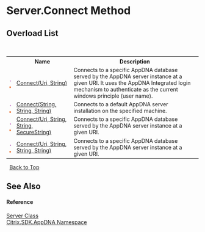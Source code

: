 # Server.Connect Method 
 


## Overload List
&nbsp;<table><tr><th></th><th>Name</th><th>Description</th></tr><tr><td>![Public method](media/pubmethod.gif "Public method")![Static member](media/static.gif "Static member")</td><td><a href="5b9487b0-4ffa-a591-11c9-7dd4b639e8d9">Connect(Uri, String)</a></td><td>
Connects to a specific AppDNA database served by the AppDNA server instance at a given URI. It uses the AppDNA Integrated login mechanism to authenticate as the current windows principle (user name).</td></tr><tr><td>![Public method](media/pubmethod.gif "Public method")![Static member](media/static.gif "Static member")</td><td><a href="f2962b4a-b512-04b3-a9e7-a718ab9c7e2e">Connect(String, String, String)</a></td><td>
Connects to a default AppDNA server installation on the specified machine.</td></tr><tr><td>![Public method](media/pubmethod.gif "Public method")![Static member](media/static.gif "Static member")</td><td><a href="0daa5845-7ca5-6b49-1f37-7814836425e9">Connect(Uri, String, String, SecureString)</a></td><td>
Connects to a specific AppDNA database served by the AppDNA server instance at a given URI.</td></tr><tr><td>![Public method](media/pubmethod.gif "Public method")![Static member](media/static.gif "Static member")</td><td><a href="e03c9785-fb23-4493-fd66-35c32b66a76c">Connect(Uri, String, String, String)</a></td><td>
Connects to a specific AppDNA database served by the AppDNA server instance at a given URI.</td></tr></table>&nbsp;
<a href="#server.connect-method">Back to Top</a>

## See Also


#### Reference
<a href="9526f2d1-4eea-2d1b-5877-370f5ea93fd1">Server Class</a><br /><a href="fe2d265b-410b-8b11-1eb4-a790e0b062bf">Citrix.SDK.AppDNA Namespace</a><br />